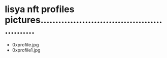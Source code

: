 # lisya nft profiles pictures...................................................
- 0xprofile.jpg
- 0xprofile1.jpg
